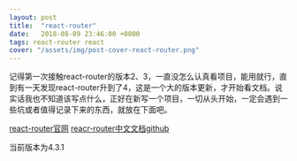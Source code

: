 ```yaml
---
layout: post
title:  "react-router"
date:   2018-08-09 23:46:00 +0800
tags: react-router react
cover: "/assets/img/post-cover-react-router.png"
---
```


记得第一次接触react-router的版本2、3，一直没怎么认真看项目，能用就行，直到有一天发现react-router升到了4，这是一个大的版本更新，才开始看文档。说实话我也不知道该写点什么，正好在新写一个项目，一切从头开始，一定会遇到一些坑或者值得记录下来的东西，就放在下面吧。

[react-router官网](https://reacttraining.com/react-router/) [reacr-router中文文档](http://reacttraining.cn/)[github](https://github.com/ReactTraining/react-router)

当前版本为4.3.1

